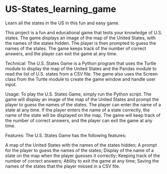 # US-States_learning_game
Learn all the states in the US in this fun and easy game. 

This project is a fun and educational game that tests your knowledge of U.S. states. 
The game displays an image of the map of the United States, with the names of the states hidden. 
The player is then prompted to guess the names of the states. 
The game keeps track of the number of correct answers, and the player can exit the game at any time.

Technical:
The U.S. States Game is a Python program that uses the Turtle module to display the map of the United States and the Pandas module
to read the list of U.S. states from a CSV file. The game also uses the Screen class from the Turtle module to create the 
game window and handle user input.

Usage:
To play the U.S. States Game, simply run the Python script. 
The game will display an image of the map of the United States and prompt the player to guess the names of the states. 
The player can enter the name of a state at any time. If the player enters the name of a state correctly, 
the name of the state will be displayed on the map. The game will keep track of the number of correct answers, 
and the player can exit the game at any time.

Features:
The U.S. States Game has the following features:

A map of the United States with the names of the states hidden;
A prompt for the player to guess the names of the states;
Display of the name of a state on the map when the player guesses it correctly;
Keeping track of the number of correct answers;
Ability to exit the game at any time;
Saving the names of the states that the player missed in a CSV file.
